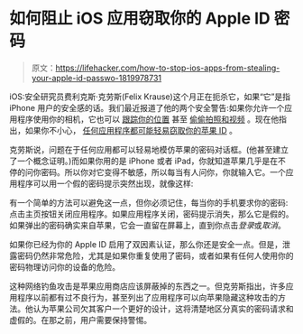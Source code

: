 # 如何阻止 iOS 应用窃取你的 Apple ID 密码

> 原文：<https://lifehacker.com/how-to-stop-ios-apps-from-stealing-your-apple-id-passwo-1819978731>

iOS:安全研究员费利克斯·克劳斯(Felix Krause)这个月正在扼杀它，如果“它”是指 iPhone 用户的安全感的话。我们最近报道了他的两个安全警告:如果你允许一个应用程序使用你的相机，它也可以 [跟踪你的位置](https://lifehacker.com/how-apps-use-your-photos-to-track-your-location-1819802266) 甚至 [偷偷拍照和视频](https://lifehacker.com/how-to-stop-ios-apps-from-secretly-spying-through-your-1819877630) 。现在他指出，如果你不小心， [任何应用程序都可能轻易窃取你的苹果 ID](https://krausefx.com/blog/ios-privacy-stealpassword-easily-get-the-users-apple-id-password-just-by-asking) 。



克劳斯说，问题在于任何应用都可以轻易地模仿苹果的密码对话框。(他甚至建立了一个概念证明。)而如果你用的是 iPhone 或者 iPad，你就知道苹果几乎是在不停的问你密码。所以你对它变得不敏感，所以每当有人问你，你就输入它。一个应用程序可以用一个假的密码提示突然出现，就像这样:

有一个简单的方法可以避免这一点，但你必须记住，每当你的手机要求你的密码:点击主页按钮关闭应用程序。如果应用程序关闭，密码提示消失，那么它是假的。如果弹出的密码确实来自苹果，它会一直留在屏幕上，直到你点击*登录*或*取消*。

如果你已经为你的 Apple ID 启用了双因素认证，那么你还是安全一点。但是，泄露密码仍然非常危险，尤其是如果你重复使用了密码，或者如果有任何人使用你的密码物理访问你的设备的危险。

这种网络钓鱼攻击是苹果应用商店应该屏蔽掉的东西之一。但克劳斯指出，许多应用程序以前都有过不良行为，甚至列出了应用程序可以向苹果隐藏这种攻击的方法。他认为苹果公司欠其客户一个更好的设计，这将清楚地区分真实的密码请求和虚假的。在那之前，用户需要保持警惕。